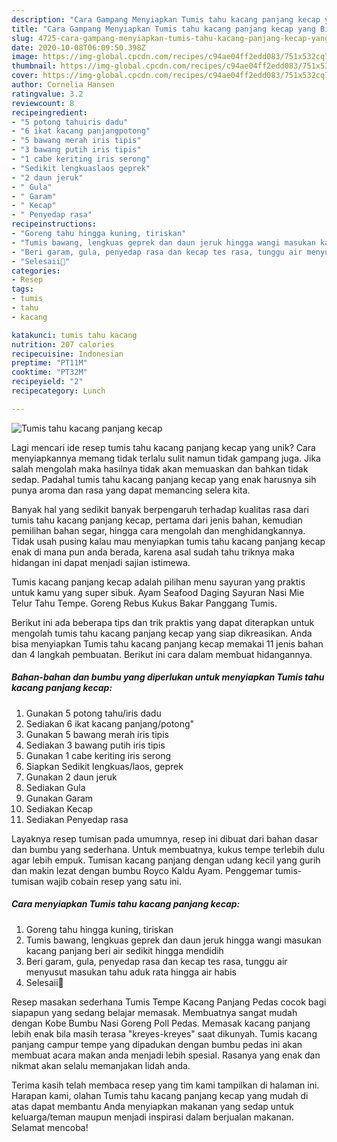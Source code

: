 ```yaml
---
description: "Cara Gampang Menyiapkan Tumis tahu kacang panjang kecap yang Bisa Manjain Lidah"
title: "Cara Gampang Menyiapkan Tumis tahu kacang panjang kecap yang Bisa Manjain Lidah"
slug: 4725-cara-gampang-menyiapkan-tumis-tahu-kacang-panjang-kecap-yang-bisa-manjain-lidah
date: 2020-10-08T06:09:50.398Z
image: https://img-global.cpcdn.com/recipes/c94ae04ff2edd083/751x532cq70/tumis-tahu-kacang-panjang-kecap-foto-resep-utama.jpg
thumbnail: https://img-global.cpcdn.com/recipes/c94ae04ff2edd083/751x532cq70/tumis-tahu-kacang-panjang-kecap-foto-resep-utama.jpg
cover: https://img-global.cpcdn.com/recipes/c94ae04ff2edd083/751x532cq70/tumis-tahu-kacang-panjang-kecap-foto-resep-utama.jpg
author: Cornelia Hansen
ratingvalue: 3.2
reviewcount: 8
recipeingredient:
- "5 potong tahuiris dadu"
- "6 ikat kacang panjangpotong"
- "5 bawang merah iris tipis"
- "3 bawang putih iris tipis"
- "1 cabe keriting iris serong"
- "Sedikit lengkuaslaos geprek"
- "2 daun jeruk"
- " Gula"
- " Garam"
- " Kecap"
- " Penyedap rasa"
recipeinstructions:
- "Goreng tahu hingga kuning, tiriskan"
- "Tumis bawang, lengkuas geprek dan daun jeruk hingga wangi masukan kacang panjang beri air sedikit hingga mendidih"
- "Beri garam, gula, penyedap rasa dan kecap tes rasa, tunggu air menyusut masukan tahu aduk rata hingga air habis"
- "Selesaii💞"
categories:
- Resep
tags:
- tumis
- tahu
- kacang

katakunci: tumis tahu kacang 
nutrition: 207 calories
recipecuisine: Indonesian
preptime: "PT11M"
cooktime: "PT32M"
recipeyield: "2"
recipecategory: Lunch

---
```



![Tumis tahu kacang panjang kecap](https://img-global.cpcdn.com/recipes/c94ae04ff2edd083/751x532cq70/tumis-tahu-kacang-panjang-kecap-foto-resep-utama.jpg)

Lagi mencari ide resep tumis tahu kacang panjang kecap yang unik? Cara menyiapkannya memang tidak terlalu sulit namun tidak gampang juga. Jika salah mengolah maka hasilnya tidak akan memuaskan dan bahkan tidak sedap. Padahal tumis tahu kacang panjang kecap yang enak harusnya sih punya aroma dan rasa yang dapat memancing selera kita.

Banyak hal yang sedikit banyak berpengaruh terhadap kualitas rasa dari tumis tahu kacang panjang kecap, pertama dari jenis bahan, kemudian pemilihan bahan segar, hingga cara mengolah dan menghidangkannya. Tidak usah pusing kalau mau menyiapkan tumis tahu kacang panjang kecap enak di mana pun anda berada, karena asal sudah tahu triknya maka hidangan ini dapat menjadi sajian istimewa.

Tumis kacang panjang kecap adalah pilihan menu sayuran yang praktis untuk kamu yang super sibuk. Ayam Seafood Daging Sayuran Nasi Mie Telur Tahu Tempe. Goreng Rebus Kukus Bakar Panggang Tumis.


Berikut ini ada beberapa tips dan trik praktis yang dapat diterapkan untuk mengolah tumis tahu kacang panjang kecap yang siap dikreasikan. Anda bisa menyiapkan Tumis tahu kacang panjang kecap memakai 11 jenis bahan dan 4 langkah pembuatan. Berikut ini cara dalam membuat hidangannya.

<!--inarticleads1-->

##### Bahan-bahan dan bumbu yang diperlukan untuk menyiapkan Tumis tahu kacang panjang kecap:

1. Gunakan 5 potong tahu/iris dadu
1. Sediakan 6 ikat kacang panjang/potong&#34;
1. Gunakan 5 bawang merah iris tipis
1. Sediakan 3 bawang putih iris tipis
1. Gunakan 1 cabe keriting iris serong
1. Siapkan Sedikit lengkuas/laos, geprek
1. Gunakan 2 daun jeruk
1. Sediakan  Gula
1. Gunakan  Garam
1. Sediakan  Kecap
1. Sediakan  Penyedap rasa


Layaknya resep tumisan pada umumnya, resep ini dibuat dari bahan dasar dan bumbu yang sederhana. Untuk membuatnya, kukus tempe terlebih dulu agar lebih empuk. Tumisan kacang panjang dengan udang kecil yang gurih dan makin lezat dengan bumbu Royco Kaldu Ayam. Penggemar tumis-tumisan wajib cobain resep yang satu ini. 

<!--inarticleads2-->

##### Cara menyiapkan Tumis tahu kacang panjang kecap:

1. Goreng tahu hingga kuning, tiriskan
1. Tumis bawang, lengkuas geprek dan daun jeruk hingga wangi masukan kacang panjang beri air sedikit hingga mendidih
1. Beri garam, gula, penyedap rasa dan kecap tes rasa, tunggu air menyusut masukan tahu aduk rata hingga air habis
1. Selesaii💞


Resep masakan sederhana Tumis Tempe Kacang Panjang Pedas cocok bagi siapapun yang sedang belajar memasak. Membuatnya sangat mudah dengan Kobe Bumbu Nasi Goreng Poll Pedas. Memasak kacang panjang lebih enak bila masih terasa &#34;kreyes-kreyes&#34; saat dikunyah. Tumis kacang panjang campur tempe yang dipadukan dengan bumbu pedas ini akan membuat acara makan anda menjadi lebih spesial. Rasanya yang enak dan nikmat akan selalu memanjakan lidah anda. 

Terima kasih telah membaca resep yang tim kami tampilkan di halaman ini. Harapan kami, olahan Tumis tahu kacang panjang kecap yang mudah di atas dapat membantu Anda menyiapkan makanan yang sedap untuk keluarga/teman maupun menjadi inspirasi dalam berjualan makanan. Selamat mencoba!
